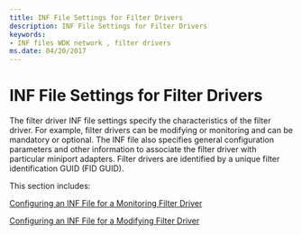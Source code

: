 ```yaml
---
title: INF File Settings for Filter Drivers
description: INF File Settings for Filter Drivers
keywords:
- INF files WDK network , filter drivers
ms.date: 04/20/2017
---
```


# INF File Settings for Filter Drivers





The filter driver INF file settings specify the characteristics of the filter driver. For example, filter drivers can be modifying or monitoring and can be mandatory or optional. The INF file also specifies general configuration parameters and other information to associate the filter driver with particular miniport adapters. Filter drivers are identified by a unique filter identification GUID (FID GUID).

This section includes:

[Configuring an INF File for a Monitoring Filter Driver](configuring-an-inf-file-for-a-monitoring-filter-driver.md)

[Configuring an INF File for a Modifying Filter Driver](configuring-an-inf-file-for-a-modifying-filter-driver.md)

 

 





